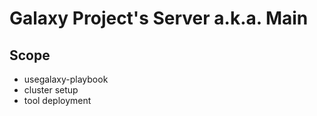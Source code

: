 # Galaxy Project's Server a.k.a. Main

## Scope

- usegalaxy-playbook
- cluster setup
- tool deployment
